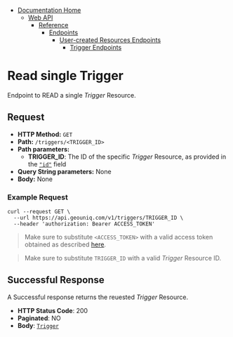 * [Documentation Home](../../../../../README.md)  
  * [Web API](../../../../index.md)  
    * [Reference](../../../index.md)
        * [Endpoints](../../index.md)
           * [User-created Resources Endpoints](../index.md)
              * [Trigger Endpoints](index.md)

# Read single Trigger


Endpoint to READ a single *Trigger* Resource.

## Request

* **HTTP Method:** `GET`
* **Path:** `/triggers/<TRIGGER_ID>`
* **Path parameters:**
    *  **TRIGGER_ID**: The ID of the specific *Trigger* Resource, as provided in the [`"id"`](api/data-models/resources/user-created/trigger.md) field
* **Query String parameters:** None
* **Body:** None
    
### Example Request


```shell
curl --request GET \
  --url https://api.geouniq.com/v1/triggers/TRIGGER_ID \
  --header 'authorization: Bearer ACCESS_TOKEN'
```

> Make sure to substitute `<ACCESS_TOKEN>` with a valid access token obtained as described [here](../../../general-aspects/auth.md).

> Make sure to substitute `TRIGGER_ID` with a valid *Trigger* Resource ID.


## Successful Response

A Successful response returns the reuested *Trigger* Resource.

* **HTTP Status Code**: 200
* **Paginated**: NO
* **Body**: [`Trigger`](../../../data-models/resources/user-created/trigger.md)





